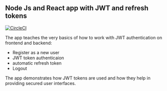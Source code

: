 ## Node Js and React app with JWT and refresh tokens

[![CircleCI](https://img.shields.io/badge/Express.js-000000?style=for-the-badge&logo=express&logoColor=white)](https://img.shields.io/badge/Express.js-000000?style=for-the-badge&logo=express&logoColor=white)

The app teaches the very basics of how to work with JWT authentication on frontend and backend:

- Register as a new user
- JWT token authenticaion
- automatic refresh token
- Logout

The app demonstrates how JWT tokens are used and how they help in providing secured user interfaces.



